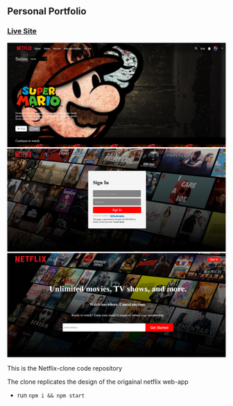 ## Personal Portfolio

### [Live Site](https://netflixclone-one.netlify.app/)
                

![Portfolio Website](/public/netflix.png)
![Portfolio Website](/public/net2.png)
![Portfolio Website](/public/net3.png)

This is the Netflix-clone code repository

The clone replicates the design of the origainal netflix web-app 
- run ```npm i && npm start```


